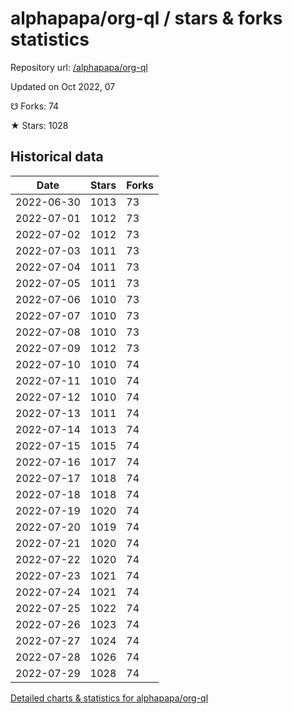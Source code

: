 # alphapapa/org-ql / stars & forks statistics

Repository url: [/alphapapa/org-ql](https://github.com/alphapapa/org-ql)

Updated on Oct 2022, 07

☋ Forks: 74

★ Stars: 1028

## Historical data
| Date | Stars | Forks |
|------|-------|-------|
| 2022-06-30 | 1013 | 73 | 
| 2022-07-01 | 1012 | 73 | 
| 2022-07-02 | 1012 | 73 | 
| 2022-07-03 | 1011 | 73 | 
| 2022-07-04 | 1011 | 73 | 
| 2022-07-05 | 1011 | 73 | 
| 2022-07-06 | 1010 | 73 | 
| 2022-07-07 | 1010 | 73 | 
| 2022-07-08 | 1010 | 73 | 
| 2022-07-09 | 1012 | 73 | 
| 2022-07-10 | 1010 | 74 | 
| 2022-07-11 | 1010 | 74 | 
| 2022-07-12 | 1010 | 74 | 
| 2022-07-13 | 1011 | 74 | 
| 2022-07-14 | 1013 | 74 | 
| 2022-07-15 | 1015 | 74 | 
| 2022-07-16 | 1017 | 74 | 
| 2022-07-17 | 1018 | 74 | 
| 2022-07-18 | 1018 | 74 | 
| 2022-07-19 | 1020 | 74 | 
| 2022-07-20 | 1019 | 74 | 
| 2022-07-21 | 1020 | 74 | 
| 2022-07-22 | 1020 | 74 | 
| 2022-07-23 | 1021 | 74 | 
| 2022-07-24 | 1021 | 74 | 
| 2022-07-25 | 1022 | 74 | 
| 2022-07-26 | 1023 | 74 | 
| 2022-07-27 | 1024 | 74 | 
| 2022-07-28 | 1026 | 74 | 
| 2022-07-29 | 1028 | 74 | 


[Detailed charts & statistics for alphapapa/org-ql](https://reviewgithub.com/rep/alphapapa/org-ql)

